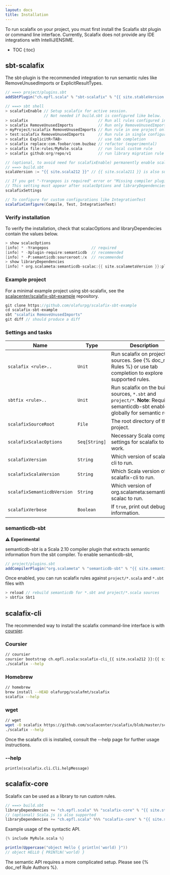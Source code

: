```yaml
---
layout: docs
title: Installation
---
```


To run scalafix on your project, you must first install the Scalafix sbt plugin
or command line interface.
Currently, Scalafix does not provide any IDE integrations with IntelliJ/ENSIME.

* TOC
{:toc}

## sbt-scalafix
The sbt-plugin is the recommended integration to run semantic rules like RemoveUnusedImports or ExplicitResultTypes.

```scala
// ===> project/plugins.sbt
addSbtPlugin("ch.epfl.scala" % "sbt-scalafix" % "{{ site.stableVersion }}")

// ===> sbt shell
> scalafixEnable // Setup scalafix for active session.
                 // Not needed if build.sbt is configured like below.
> scalafix                               // Run all rules configured in .scalafix.conf
> scalafix RemoveUnusedImports           // Run only RemoveUnusedImports rule
> myProject/scalafix RemoveUnusedImports // Run rule in one project only
> test:scalafix RemoveUnusedImports      // Run rule in single configuration
> scalafix ExplicitR<TAB>                // use tab completion
> scalafix replace:com.foobar/com.buzbaz // refactor (experimental)
> scalafix file:rules/MyRule.scala       // run local custom rule
> scalafix github:org/repo/v1            // run library migration rule

// (optional, to avoid need for scalafixEnable) permanently enable scalafix in build.sbt
// ===> build.sbt
scalaVersion := "{{ site.scala212 }}" // {{ site.scala211 }} is also supported.

// If you get "-Yrangepos is required" error or "Missing compiler plugin semanticdb",
// This setting must appear after scalacOptions and libraryDependencies.
scalafixSettings

// To configure for custom configurations like IntegrationTest
scalafixConfigure(Compile, Test, IntegrationTest)
```

### Verify installation
To verify the installation, check that scalacOptions and libraryDependecies
contain the values below.

```scala
> show scalacOptions
[info] * -Yrangepos                   // required
[info] * -Xplugin-require:semanticdb  // recommended
[info] * -P:semanticdb:sourceroot:/x  // recommended
> show libraryDependencies
[info] * org.scalameta:semanticdb-scalac:{{ site.scalametaVersion }}:plugin->default(compile)
```

### Example project
For a minimal example project using sbt-scalafix, see the [scalacenter/scalafix-sbt-example](https://github.com/scalacenter/scalafix-sbt-example) repository.

```scala
git clone https://github.com/olafurpg/scalafix-sbt-example
cd scalafix-sbt-example
sbt "scalafix RemoveUnusedImports"
git diff // should produce a diff
```

### Settings and tasks

| Name | Type | Description
|------|------|-------------
| `scalafix <rule>..` | `Unit` | Run scalafix on project sources. See {% doc_ref Rules %} or use tab completion to explore supported rules.
| `sbtfix <rule>..` | `Unit` | Run scalafix on the build sources, `*.sbt` and `project/*`. __Note__: Requires semanticdb-sbt enabled globally for semantic rules.
| `scalafixSourceRoot` | `File` | The root directory of this project.
| `scalafixScalacOptions` | `Seq[String]` | Necessary Scala compiler settings for scalafix to work.
| `scalafixVersion` | `String` | Which version of scalafix-cli to run.
| `scalafixScalaVersion` | `String` | Which Scala version of scalafix-cli to run.
| `scalafixSemanticdbVersion` | `String` | Which version of org.scalameta:semanticdb-scalac to run.
| `scalafixVerbose` | `Boolean` | If `true`, print out debug information.

### semanticdb-sbt
**⚠️ Experimental**

semanticdb-sbt is a Scala 2.10 compiler plugin that extracts semantic
information from the sbt compiler. To enable semanticdb-sbt,

```scala
// project/plugins.sbt
addCompilerPlugin("org.scalameta" % "semanticdb-sbt" % "{{ site.semanticdbSbtVersion }}" cross CrossVersion.full)
```

Once enabled, you can run scalafix rules against `project/*.scala` and `*.sbt`
files with

```scala
> reload // rebuild semanticdb for *.sbt and project/*.scala sources
> sbtfix Sbt1
```

## scalafix-cli

The recommended way to install the scalafix command-line interface is with
[coursier](https://github.com/coursier/coursier#command-line).


### Coursier
```sh
// coursier
coursier bootstrap ch.epfl.scala:scalafix-cli_{{ site.scala212 }}:{{ site.stableVersion }} -f --main scalafix.cli.Cli -o scalafix
./scalafix --help
```

### Homebrew
```sh
// homebrew
brew install --HEAD olafurpg/scalafmt/scalafix
scalafix --help
```

### wget
```sh
// wget
wget -O scalafix https://github.com/scalacenter/scalafix/blob/master/scalafix?raw=true
./scalafix --help
```

Once the scalafix cli is installed, consult the --help page for further usage instructions.

### --help
```tut:evaluated:plain
println(scalafix.cli.Cli.helpMessage)
```

## scalafix-core
Scalafix can be used as a library to run custom rules.

```scala
// ===> build.sbt
libraryDependencies += "ch.epfl.scala" %% "scalafix-core" % "{{ site.stableVersion }}"
// (optional) Scala.js is also supported
libraryDependencies += "ch.epfl.scala" %%% "scalafix-core" % "{{ site.stableVersion }}"
```

Example usage of the syntactic API.

```scala
{% include MyRule.scala %}
```

```scala
println(Uppercase("object Hello { println('world) }"))
// object HELLO { PRINTLN('world) }
```

The semantic API requires a more complicated setup.
Please see {% doc_ref Rule Authors %}.
